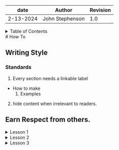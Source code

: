 | date | Author | Revision |
| ------- |--------------- |------- |
| 2-13-2024 | John Stephenson | 1.0 |  

<details>
<summary>Table of Contents</summary>  
[How To](#how_to)  
[Writing Style](#writing_style)  
[Standards](#standards)  
[Earn Respect of Others](#earn_respect_from_others)    
</details>  
# How To  

## Writing Style  
### Standards  

1. Every section needs a linkable label 
  * How to make  
    1. Examples   
2. hide content when irrelevant to readers.


## Earn Respect from others.  


<details>
<summary>Lesson 1</summary>

when you see someone looking at their mobile phone, don't interrupt.  
Say something along the lines of: "Excuse me, I hate to change your thought pattern.  I'd like to talk with you when you're free or not as busy.
</details>

<details>  
<summary>Lesson 2</summary>
  
offer to assist any way you can.  Even if it means you send the individual to someone more knowledgeable than you.
</details>  

<details> 
<summary>Lesson 3</summary>
Don't lie.  Not even a little lie.  

you don't know what the other person(s) knows.  

You may get exposed in your own deception.  
</details>
